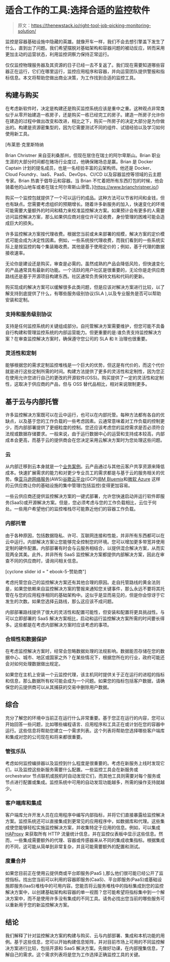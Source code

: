 # 适合工作的工具:选择合适的监控软件

> 原文：<https://thenewstack.io/right-tool-job-picking-monitoring-solution/>

监控是容器基础设施中隐藏的英雄。就像开车一样，我们不会去想引擎盖下发生了什么，直到出了问题。我们希望摆脱对基础架构和容器问题的被动反应，转而采用更加主动的运营状态，利用监控洞察力保持正常运行。

仅仅监控物理服务器及其资源的日子已经一去不复返了。我们现在需要知道哪些容器正在运行，它们在哪里运行，监控应用程序和容器，并向运营团队提供警报和指标信息。本文将帮助您做出商业决策，为工作找到合适的监控工具。

## 构建与购买

在考虑新软件时，决定是构建还是购买监控系统应该是重中之重。这种观点非常类似于从零开始建造一栋房子，还是购买一栋已经完工的房子。建造一所房子允许你在建造的过程中做出改变和改进，相比之下，购买一所房子的决定大部分是为你做出的。构建是资源密集型的，因为它需要测试不同的组件、试错经验以及学习如何使用新工具。

 [布莱恩·克里斯特纳

Brian Christner 来自亚利桑那州，但现在居住在瑞士的阿尔卑斯山。Brian 职业生涯的大部分时间都在赌场行业度过，他确保赌场总是赢。Brian 是 Docker Captain 计划的提名成员，也是一名经验丰富的云架构师。他还是 Docker、Cloud Foundry、IaaS、PaaS、DevOps、CI/CD 以及容器监控等领域的云主题专家。Brian 热衷于倡导云和容器。当 Brian 不忙着把所有东西打包的时候，他会骑着他的山地车或者在瑞士阿尔卑斯山滑雪。](https://www.brianchristner.io/) 

购买一个监控包就提供了一个可以运行的成品。这种方法可以节省时间和金钱，但也有缺点。您需要考虑组织的预期增长。随着许多新服务的加入，快速变化的环境可能需要大量额外的时间和精力来校准监控解决方案。如果预计会有更多的人需要访问监控解决方案，那么如果供应商对座位许可证收费，身份管理的困难可能会造成巨大的损失。

许多监控解决方案按代理收费。根据您当前或未来部署的规模，解决方案的定价模式可能会成为决定性因素。例如，一些系统按代理收费，而我们看到的一些系统实际上是按监控的每个集装箱收费。其他是基于使用定价的；例如，基于代理的数据接收速率。

无论你是建设还是购买，审查是必需的。虽然成熟的产品会降低风险，但快速变化的产品通常具有最新的功能。一个活跃的用户社区是很重要的，无论你是走供应商路线还是基于开源项目构建东西。社区通常负责保持文档和代码的更新。

购买现成的解决方案可以缓解很多此类问题，但是应该对解决方案进行比较，以了解支持到底提供了什么，有哪些服务级别协议(SLA ),以及专业服务是否可以帮助安装和定制。

### 支持和服务级别协议

支持是任何监控系统的关键组成部分。自托管解决方案需要维护，但您可能不具备自行构建和管理监控系统的内部运营能力。但更重要的是:谁负责支持监控解决方案？在审查监控解决方案时，确保遵守您公司的 SLA 和 It 治理也很重要。

### 灵活性和定制

能够根据您的需求定制监控堆栈是一个巨大的优势，但这是有代价的，而这个代价就是进行这些定制所需的时间。构建方法提供了更多的灵活性和定制性，因为您正在使用允许您进行自己的更改的开源软件(OSS)。购买提供了一定的灵活性和定制性，这取决于供应商的产品，但与 OSS 替代品相比，相对来说限制更多。

## 基于云与内部托管

许多监控解决方案既可以在云中运行，也可以在内部托管。每种方法都有各自的优缺点，以及基于您的工作负载的一些考虑因素。云通常意味着对工作负载的控制更少，而内部部署提供了更细粒度的控制。您还应该考虑您的监控需求是否必须符合法规或数据存储要求。一般来说，由于运行数据中心的运营和支持成本较高，内部成本会更高，而基于云的提供商会在您决定采用云解决方案时为您处理这些问题。

### 云

从内部迁移到云本身就是一个[业务案例](https://en.wikipedia.org/wiki/Operating_expense)。云产品通过与其他云客户共享资源来降低成本。快速扩展需求的能力和对更少专业员工的需求都是与基于云的服务相关的优势。像[亚马逊网络服务](https://aws.amazon.com/)(AWS)[谷歌云平台](https://cloud.google.com/)(GCP)[IBM Bluemix](https://www.ibm.com/cloud-computing/bluemix/)和[微软 Azure](https://azure.microsoft.com) 这样的云供应商让你的基础设施的集中管理(包括监控)变得更加容易。

一些云供应商还提供监控解决方案的一键式部署，允许您快速启动并运行软件即服务(SaaS)或开源解决方案。但是，您必须考虑与您的工作负载相比，云位于何处。一些用户希望他们的监控堆栈尽可能靠近他们的容器工作负载。

### 内部托管

由于各种原因，包括数据隐私、许可、互联网连接和性能，并非所有东西都可以在云中运行。内部解决方案让您能够完全控制您的环境。您可以增加更多带宽并使用定制的硬件配置。内部部署有时会与云服务相结合，以提供混合解决方案，从而实现两全其美。此外，并非所有 SaaS 监控解决方案都提供内部解决方案，因此在审查不同的供应商时，请询问相关信息。

[cyclone slider id = " ebook-5-赞助商"]

考虑托管您自己的监控解决方案还有其他合理的原因。走自托管路线的黄金法则是，如果您依赖来自监控解决方案的警报来通知您关键事件，那么永远不要将其托管在与您的应用程序相同的基础架构中。这似乎是显而易见的，但是你会惊讶于它发生的次数。如果您选择云路线，那么这应该不成问题。

内部部署路线提供了很大的灵活性和配置可能性，但安装和配置将更具挑战性。与可以立即部署的 SaaS 解决方案相比，启动和运行监控解决方案所需的时间要长得多。这些都是在考虑内部解决方案时应该考虑的事项。

### 合规性和数据保护

在考虑监控解决方案时，经常会忽略数据处理的法规影响。数据能否存储在您的数据中心、城市、地区或国家之外？在某些情况下，根据您所在的行业，政府可能还会对如何处理数据做出规定。

如果您在主机上安装一个云监控代理，该主机同时提供关于正在运行的进程的指标和信息，那么数据所有权可能会成为一个问题。如果您的指标包括客户数据，请确保您的云提供商可以从其捕获的交易中删除用户数据。

## 综合

充分了解您的环境中当前正在运行什么非常重要。基于您正在运行的内容，您可以开始回答一些问题，比如哪些编程语言、应用程序和工具正在或计划在您的容器中运行。这些信息将帮助您建立一个需求列表。这个列表将帮助您选择哪些客户端库和集成对您的公司现在和将来都很重要。

### 管弦乐队

考虑如何监控编排器以及监控到什么程度是很重要的。考虑在新服务上线时发现它们，以及监控这些新服务需要什么配置。一些监控工具会在新服务或 orchestrator 节点联机或脱机时自动发现它们，而其他工具则需要对每个服务或节点进行配置或集成。监控系统中可用的自动发现功能越多，所需的操作支持就越少。

### 客户端库和集成

客户端库允许开发人员在应用程序中编写内部指标，并将它们直接暴露给监控解决方案。监控系统还可以直接集成到更常见的应用程序中，如数据库和代理。这些集成使您能够轻松实施监控解决方案，并收集特定于应用的信息。例如，可以集成 [HAProxy](http://www.haproxy.org/) 来获取所有 HTTP 流量统计信息，并在监控仪表板中显示这些信息。然而，一些集成需要额外的代理、容器或传感器来从不同的集成收集指标。根据集成的不同，这可能从简单到非常复杂，并且可能需要额外的配置和测试。

### 度量合并

如果您目前正在使用云提供商或平台即服务(PaaS ),那么他们很可能已经公开了监控指标。找出您当前可以利用的容器即服务(CaaS)、平台即服务(PaaS)或基础设施即服务(IaaS)堆栈中的可用内容。您能否将云服务堆栈中的指标集成到您的监控解决方案中，以创建基础架构和容器的单一视图？您可能希望将指标集中到一个解决方案中，而不是使用许多没有集成的不同工具。请务必找出您当前的哪些服务可以重新用于您的新监控解决方案。

## 结论

我们解释了针对监控解决方案的构建与购买、云与内部部署、集成和本机功能的用例。基于这些信息，您可以开始构建信息矩阵，并对目前市场上可用的不同监控解决方案进行比较，包括开源和 SaaS 解决方案。先做好功课，在内部搜集信息，了解自己的需求。这个需求列表将是您为工作选择正确监控工具的关键。

<svg xmlns:xlink="http://www.w3.org/1999/xlink" viewBox="0 0 68 31" version="1.1"><title>Group</title> <desc>Created with Sketch.</desc></svg>